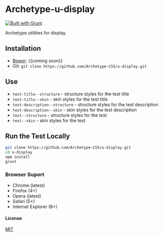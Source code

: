 # Archetype-u-display
[![Built with Grunt](https://cdn.gruntjs.com/builtwith.png)](http://gruntjs.com/)

Archetype utilities for display.

## Installation
  * [Bower](http://bower.io): {{coming soon}}
  * Git: `git clone https://github.com/Archetype-CSS/u-display.git`

## Use
  * `test-title--structure` - structure styles for the test title
  * `test-title--skin` - skin styles for the test title
  * `test-description--structure` - structure styles for the test description
  * `test-description--skin` - skin styles for the test description
  * `test--structure` - structure styles for the test
  * `test--skin` - skin styles for the test

## Run the Test Locally

```bash
git clone https://github.com/Archetype-CSS/u-display.git
cd u-display
npm install
grunt
```

### Browser Suport
  * Chrome (latest)
  * Firefox (4+)
  * Opera (latest)
  * Safari (5+)
  * Internet Explorer (8+)

#### License
[MIT](/LICENSE.md)

